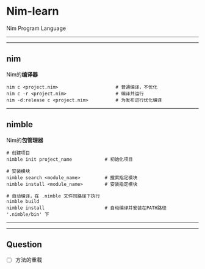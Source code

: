 # Nim-learn
Nim Program Language

---

---

## nim

Nim的**编译器**

```shell
nim c <project.nim>						# 普通编译，不优化
nim c -r <project.nim>					# 编译并运行
nim -d:release c <project.nim>			# 为发布进行优化编译
```

---

## nimble

Nim的**包管理器**

```shell
# 创建项目
nimble init project_name			# 初始化项目

# 安装模块
nimble search <module_name>			# 搜索指定模块
nimble install <module_name>		# 安装指定模块

# 自动编译，在 .nimble 文件同路径下执行
nimble build
nimble install						# 自动编译并安装在PATH路径 '.nimble/bin' 下
```

---

---

## Question

- [ ] 方法的重载